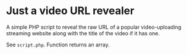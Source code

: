 # Just a video URL revealer
A simple PHP script to reveal the raw URL of a popular video-uploading streaming website along with the title of the video if it has one.

See `script.php`. Function returns an array.
